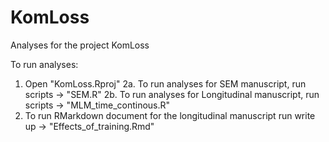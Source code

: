 # KomLoss
Analyses for the project KomLoss


To run analyses:
1. Open "KomLoss.Rproj"
2a. To run analyses for SEM manuscript, run scripts -> "SEM.R"
2b. To run analyses for Longitudinal manuscript, run scripts -> "MLM_time_continous.R"
3. To run RMarkdown document for the longitudinal manuscript run write up -> "Effects_of_training.Rmd"